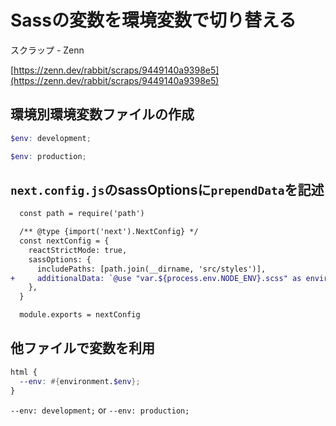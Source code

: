 # Sassの変数を環境変数で切り替える

スクラップ - Zenn

[https://zenn.dev/rabbit/scraps/9449140a9398e5](https://zenn.dev/rabbit/scraps/9449140a9398e5)

## 環境別環境変数ファイルの作成

```scss:src/styles/var.development.scss
$env: development;
```

```scss:src/styles/var.production.scss
$env: production;
```

## `next.config.js`のsassOptionsに`prependData`を記述

```diff js:next.config.js
  const path = require('path')

  /** @type {import('next').NextConfig} */
  const nextConfig = {
    reactStrictMode: true,
    sassOptions: {
      includePaths: [path.join(__dirname, 'src/styles')],
+     additionalData: `@use "var.${process.env.NODE_ENV}.scss" as environment;`,
    },
  }

  module.exports = nextConfig
```

## 他ファイルで変数を利用

```scss:src/styles/globals.scss
html {
  --env: #{environment.$env};
}
```
`--env: development;` or `--env: production;`
